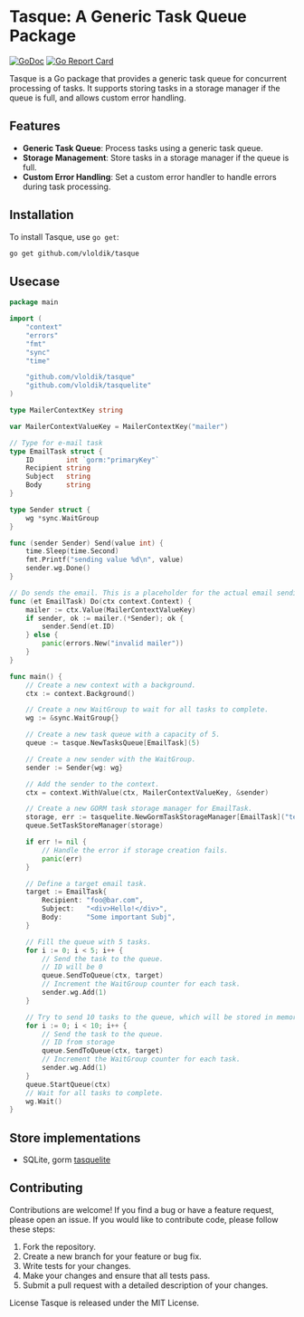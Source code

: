 # Tasque: A Generic Task Queue Package

[![GoDoc](https://godoc.org/github.com/vloldik/tasque?status.svg)](https://godoc.org/github.com/vloldik/tasque)
[![Go Report Card](https://goreportcard.com/badge/github.com/vloldik/tasque)](https://goreportcard.com/report/github.com/vloldik/tasque)

Tasque is a Go package that provides a generic task queue for concurrent processing of tasks. It supports storing tasks in a storage manager if the queue is full, and allows custom error handling.

## Features

- **Generic Task Queue**: Process tasks using a generic task queue.
- **Storage Management**: Store tasks in a storage manager if the queue is full.
- **Custom Error Handling**: Set a custom error handler to handle errors during task processing.

## Installation

To install Tasque, use `go get`:

```sh
go get github.com/vloldik/tasque
```

## Usecase

```go
package main

import (
	"context"
	"errors"
	"fmt"
	"sync"
	"time"

	"github.com/vloldik/tasque"
	"github.com/vloldik/tasquelite"
)

type MailerContextKey string

var MailerContextValueKey = MailerContextKey("mailer")

// Type for e-mail task
type EmailTask struct {
	ID        int `gorm:"primaryKey"`
	Recipient string
	Subject   string
	Body      string
}

type Sender struct {
	wg *sync.WaitGroup
}

func (sender Sender) Send(value int) {
	time.Sleep(time.Second)
	fmt.Printf("sending value %d\n", value)
	sender.wg.Done()
}

// Do sends the email. This is a placeholder for the actual email sending logic.
func (et EmailTask) Do(ctx context.Context) {
	mailer := ctx.Value(MailerContextValueKey)
	if sender, ok := mailer.(*Sender); ok {
		sender.Send(et.ID)
	} else {
		panic(errors.New("invalid mailer"))
	}
}

func main() {
	// Create a new context with a background.
	ctx := context.Background()

	// Create a new WaitGroup to wait for all tasks to complete.
	wg := &sync.WaitGroup{}

	// Create a new task queue with a capacity of 5.
	queue := tasque.NewTasksQueue[EmailTask](5)

	// Create a new sender with the WaitGroup.
	sender := Sender{wg: wg}

	// Add the sender to the context.
	ctx = context.WithValue(ctx, MailerContextValueKey, &sender)

	// Create a new GORM task storage manager for EmailTask.
	storage, err := tasquelite.NewGormTaskStorageManager[EmailTask]("test.db", &EmailTask{}, 2)
	queue.SetTaskStoreManager(storage)

	if err != nil {
		// Handle the error if storage creation fails.
		panic(err)
	}

	// Define a target email task.
	target := EmailTask{
		Recipient: "foo@bar.com",
		Subject:   "<div>Hello!</div>",
		Body:      "Some important Subj",
	}

	// Fill the queue with 5 tasks.
	for i := 0; i < 5; i++ {
		// Send the task to the queue.
		// ID will be 0
		queue.SendToQueue(ctx, target)
		// Increment the WaitGroup counter for each task.
		sender.wg.Add(1)
	}

	// Try to send 10 tasks to the queue, which will be stored in memory.
	for i := 0; i < 10; i++ {
		// Send the task to the queue.
		// ID from storage
		queue.SendToQueue(ctx, target)
		// Increment the WaitGroup counter for each task.
		sender.wg.Add(1)
	}
	queue.StartQueue(ctx)
	// Wait for all tasks to complete.
	wg.Wait()
}
```

## Store implementations
* SQLite, gorm [tasquelite](https://github.com/vloldik/tasquelite)

## Contributing
Contributions are welcome! If you find a bug or have a feature request, please open an issue. If you would like to contribute code, please follow these steps:
1. Fork the repository.
2. Create a new branch for your feature or bug fix.
3. Write tests for your changes.
4. Make your changes and ensure that all tests pass.
5. Submit a pull request with a detailed description of your changes.

License
Tasque is released under the MIT License.
